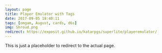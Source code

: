 ```yaml
---
layout: page
title: Player Emulator with Tags
date: 2017-09-05 18:40:11
tags: [omgam, August, cards, d6s]
img: Shroud.png
redirect: https://exposit.github.io/katarpgs/superlite/playeremulator/
---
```


This is just a placeholder to redirect to the actual page.
